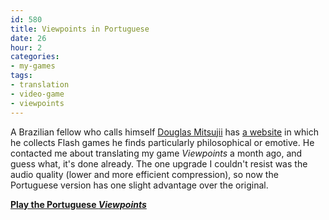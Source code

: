 ```yaml
---
id: 580
title: Viewpoints in Portuguese
date: 26
hour: 2
categories:
- my-games
tags:
- translation
- video-game
- viewpoints
---
```


A Brazilian fellow who calls himself [Douglas Mitsujii](http://www.mitsujii.com/) has [a website](http://labvermelho.blogspot.com/) in which he collects Flash games he finds particularly philosophical or emotive. He contacted me about translating my game _Viewpoints_ a month ago, and guess what, it's done already. The one upgrade I couldn't resist was the audio quality (lower and more efficient compression), so now the Portuguese version has one slight advantage over the original.

[**Play the Portuguese _Viewpoints_**](http://www.agj.cl/files/games/viewpoints/pt/)
